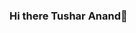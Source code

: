 ### Hi there Tushar Anand👋

<!--
**Tushar22-06/Tushar22-06** is a ✨ _special_ ✨ repository because its `README.md` (this file) appears on your GitHub profile.

Here are some ideas to get you started:

🔭 I’m currently working on 
🌱 I’m currently learning App Development
👯 I’m looking to collaborate on New project & Ideas
- 💬 Ask me about How to Build thing
- 📫 How to reach me: Just Ping me
- 😄 Pronouns: ...
- ⚡ Fun fact: I Love to code with a Cup Of Coffee
-->
